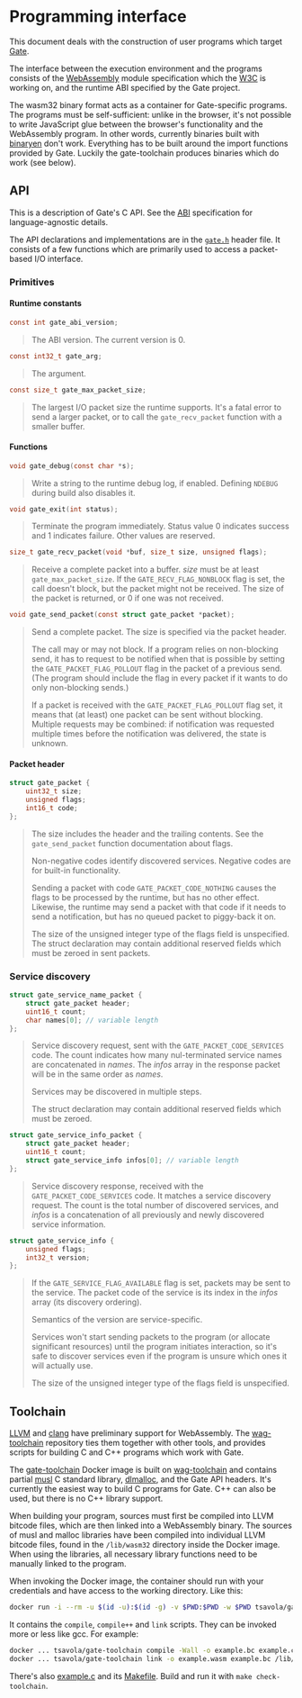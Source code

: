 # Programming interface

This document deals with the construction of user programs which target [Gate](README.md).

The interface between the execution environment and the programs consists of
the [WebAssembly](http://webassembly.org) module specification
which the [W3C](https://www.w3.org/community/webassembly) is working on, and
the runtime ABI specified by the Gate project.

The wasm32 binary format acts as a container for Gate-specific programs.
The programs must be self-sufficient: unlike in the browser, it's not possible
to write JavaScript glue between the browser's functionality and the
WebAssembly program.  In other words,
currently binaries built with [binaryen](https://github.com/WebAssembly/binaryen)
don't work.  Everything has to be built around the import functions provided by
Gate.  Luckily the gate-toolchain produces binaries which do work (see below).


## API

This is a description of Gate's C API.  See the [ABI](ABI.md) specification for
language-agnostic details.

The API declarations and implementations are in the [`gate.h`](include/gate.h)
header file.  It consists of a few functions which are primarily used to access
a packet-based I/O interface.


### Primitives

#### Runtime constants

```c
const int gate_abi_version;
```
> The ABI version.  The current version is 0.


```c
const int32_t gate_arg;
```
> The argument.


```c
const size_t gate_max_packet_size;
```
> The largest I/O packet size the runtime supports.  It's a fatal error to send
> a larger packet, or to call the `gate_recv_packet` function with a smaller
> buffer.


#### Functions

```c
void gate_debug(const char *s);
```
> Write a string to the runtime debug log, if enabled.  Defining `NDEBUG`
> during build also disables it.


```c
void gate_exit(int status);
```
> Terminate the program immediately.  Status value 0 indicates success and 1
> indicates failure.  Other values are reserved.


```c
size_t gate_recv_packet(void *buf, size_t size, unsigned flags);
```
> Receive a complete packet into a buffer.  *size* must be at least
> `gate_max_packet_size`.  If the `GATE_RECV_FLAG_NONBLOCK` flag is set, the
> call doesn't block, but the packet might not be received.  The size of the
> packet is returned, or 0 if one was not received.


```c
void gate_send_packet(const struct gate_packet *packet);
```
> Send a complete packet.  The size is specified via the packet header.
>
> The call may or may not block.  If a program relies on non-blocking send, it
> has to request to be notified when that is possible by setting the
> `GATE_PACKET_FLAG_POLLOUT` flag in the packet of a previous send.  (The
> program should include the flag in every packet if it wants to do only
> non-blocking sends.)
>
> If a packet is received with the `GATE_PACKET_FLAG_POLLOUT` flag set, it
> means that (at least) one packet can be sent without blocking.  Multiple
> requests may be combined: if notification was requested multiple times before
> the notification was delivered, the state is unknown.


#### Packet header

```c
struct gate_packet {
	uint32_t size;
	unsigned flags;
	int16_t code;
};
```
> The size includes the header and the trailing contents.  See the
> `gate_send_packet` function documentation about flags.
>
> Non-negative codes identify discovered services.  Negative codes are for
> built-in functionality.
>
> Sending a packet with code `GATE_PACKET_CODE_NOTHING` causes the flags to be
> processed by the runtime, but has no other effect.  Likewise, the runtime may
> send a packet with that code if it needs to send a notification, but has no
> queued packet to piggy-back it on.
>
> The size of the unsigned integer type of the flags field is unspecified.  The
> struct declaration may contain additional reserved fields which must be
> zeroed in sent packets.


### Service discovery

```c
struct gate_service_name_packet {
	struct gate_packet header;
	uint16_t count;
	char names[0]; // variable length
};
```
> Service discovery request, sent with the `GATE_PACKET_CODE_SERVICES` code.
> The count indicates how many nul-terminated service names are concatenated in
> *names*.  The *infos* array in the response packet will be in the same order
> as *names*.
>
> Services may be discovered in multiple steps.
>
> The struct declaration may contain additional reserved fields which must be
> zeroed.


```c
struct gate_service_info_packet {
	struct gate_packet header;
	uint16_t count;
	struct gate_service_info infos[0]; // variable length
};
```
> Service discovery response, received with the `GATE_PACKET_CODE_SERVICES`
> code.  It matches a service discovery request.  The count is the total number
> of discovered services, and *infos* is a concatenation of all previously and
> newly discovered service information.


```c
struct gate_service_info {
	unsigned flags;
	int32_t version;
};
```
> If the `GATE_SERVICE_FLAG_AVAILABLE` flag is set, packets may be sent to the
> service.  The packet code of the service is its index in the *infos* array
> (its discovery ordering).
>
> Semantics of the version are service-specific.
>
> Services won't start sending packets to the program (or allocate significant
> resources) until the program initiates interaction, so it's safe to discover
> services even if the program is unsure which ones it will actually use.
>
> The size of the unsigned integer type of the flags field is unspecified.


## Toolchain

[LLVM](https://llvm.org) and [clang](https://clang.llvm.org) have preliminary
support for WebAssembly.
The [wag-toolchain](https://github.com/tsavola/wag-toolchain) repository ties
them together with other tools, and provides scripts for building C and C++
programs which work with Gate.

The [gate-toolchain](https://hub.docker.com/r/tsavola/gate-toolchain) Docker image
is built on [wag-toolchain](https://hub.docker.com/r/tsavola/wag-toolchain) and contains
partial [musl](https://www.musl-libc.org) C standard library,
[dlmalloc](http://g.oswego.edu/dl/html/malloc.html), and the Gate API headers.
It's currently the easiest way to build C programs for Gate.  C++ can also be
used, but there is no C++ library support.

When building your program, sources must first be compiled into LLVM bitcode
files, which are then linked into a WebAssembly binary.  The sources of musl
and malloc libraries have been compiled into individual LLVM bitcode files,
found in the `/lib/wasm32` directory inside the Docker image.  When using the
libraries, all necessary library functions need to be manually linked to the
program.

When invoking the Docker image, the container should run with your credentials
and have access to the working directory.  Like this:

```sh
docker run -i --rm -u $(id -u):$(id -g) -v $PWD:$PWD -w $PWD tsavola/gate-toolchain ...
```

It contains the `compile`, `compile++` and `link` scripts.  They can be invoked
more or less like gcc.  For example:

```sh
docker ... tsavola/gate-toolchain compile -Wall -o example.bc example.c
docker ... tsavola/gate-toolchain link -o example.wasm example.bc /lib/wasm32/malloc.bc
```

There's also [example.c](examples/toolchain/example.c)
and its [Makefile](examples/toolchain/Makefile).
Build and run it with `make check-toolchain`.

